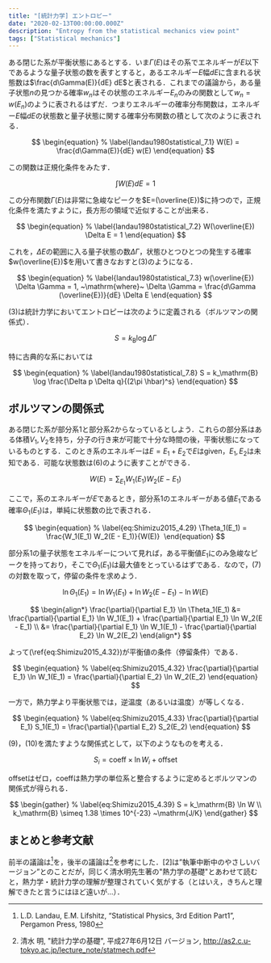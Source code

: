 ```yaml
---
title: "[統計力学] エントロピー"
date: "2020-02-13T00:00:00.000Z"
description: "Entropy from the statistical mechanics view point"
tags: ["Statistical mechanics"]
---
```


ある閉じた系が平衡状態にあるとする．いま$\Gamma(E)$はその系でエネルギーが$E$以下であるような量子状態の数を表すとすると，あるエネルギー$E$幅$dE$に含まれる状態数は$\frac{d\Gamma(E)}{dE} dE$と表される．これまでの議論から，ある量子状態$n$の見つかる確率$w_n$はその状態のエネルギー$E_n$のみの関数として$w_n = w(E_n)$のように表されるはずだ．つまりエネルギーの確率分布関数は，エネルギー$E$幅$dE$の状態数と量子状態に関する確率分布関数の積として次のように表される．

$$
\begin{equation}
% \label{landau1980statistical_7.1}
W(E) = \frac{d\Gamma(E)}{dE} w(E)
\end{equation}
$$

この関数は正規化条件をみたす．

$$
\begin{equation*}
\int W(E) dE = 1
\end{equation*}
$$

この分布関数$\Gamma(E)$は非常に急峻なピークを$E=(\overline{E})$に持つので，正規化条件を満たすように，長方形の領域で近似することが出来る．

$$
\begin{equation}
% \label{landau1980statistical_7.2}
W(\overline{E}) \Delta E = 1
\end{equation}
$$

これを，$\Delta E$の範囲に入る量子状態の数$\Delta \Gamma$，状態ひとつひとつの発生する確率$w(\overline{E})$を用いて書きなおすと(3)のようになる．

$$
\begin{equation}
% \label{landau1980statistical_7.3}
w(\overline{E}) \Delta \Gamma = 1, ~\mathrm{where}~ \Delta \Gamma = \frac{d\Gamma (\overline{E})}{dE} \Delta E
\end{equation}
$$

(3)は統計力学においてエントロピーは次のように定義される（ボルツマンの関係式）．

$$
\begin{equation}
% \label{landau1980statistical_7.7}
S = k_\mathrm{B} \log \Delta \Gamma
\end{equation}
$$

特に古典的な系においては

$$
\begin{equation}
% \label{landau1980statistical_7.8}
S = k_\mathrm{B} \log \frac{\Delta p \Delta q}{(2\pi \hbar)^s}
\end{equation}
$$

## ボルツマンの関係式

ある閉じた系が部分系1と部分系2からなっているとしよう．これらの部分系はある体積$V_1, V_2$を持ち，分子の行き来が可能で十分な時間の後，平衡状態になっているものとする．このとき系のエネルギーは$E=E_1+E_2$で$E$はgiven，$E_1, E_2$は未知である．可能な状態数は(6)のように表すことができる．

$$
\begin{equation}
% \label{eq:Shimizu2015_4.28}
W(E) = \sum_{E_1} W_1(E_1) W_2(E - E_1)
\end{equation}
$$

ここで，系のエネルギーが$E$であるとき，部分系1のエネルギーがある値$E_1$である確率$\Theta_1(E_1)$は，単純に状態数の比で表される．

$$
\begin{equation}
% \label{eq:Shimizu2015_4.29}
\Theta_1(E_1) = \frac{W_1(E_1) W_2(E - E_1)}{W(E)} 
\end{equation}
$$

部分系1の量子状態をエネルギーについて見れば，ある平衡値$E_1$にのみ急峻なピークを持っており，そこで$\Theta_1(E_1)$は最大値をとっているはずである．なので，(7)の対数を取って，停留の条件を求めよう．

$$
\begin{equation}
% \label{eq:Shimizu2015_4.30}
\ln \Theta_1(E_1) = \ln W_1(E_1) + \ln W_2(E - E_1) - \ln W(E) 
\end{equation}
$$

$$
\begin{align*}
\frac{\partial}{\partial E_1} \ln \Theta_1(E_1)
&= \frac{\partial}{\partial E_1} \ln W_1(E_1) + \frac{\partial}{\partial E_1} \ln W_2(E - E_1) \\
&= \frac{\partial}{\partial E_1} \ln W_1(E_1) - \frac{\partial}{\partial E_2} \ln W_2(E_2)
\end{align*}
$$

よって(\ref{eq:Shimizu2015_4.32})が平衡値の条件（停留条件）である．

$$
\begin{equation}
% \label{eq:Shimizu2015_4.32}
\frac{\partial}{\partial E_1} \ln W_1(E_1) = \frac{\partial}{\partial E_2} \ln W_2(E_2)
\end{equation}
$$

一方で，熱力学より平衡状態では，逆温度（あるいは温度）が等しくなる．

$$
\begin{equation}
% \label{eq:Shimizu2015_4.33}
\frac{\partial}{\partial E_1} S_1(E_1) = \frac{\partial}{\partial E_2} S_2(E_2)
\end{equation}
$$

(9)，(10)を満たすような関係式として，以下のようなものを考える．

$$
\begin{equation}
% \label{eq:Shimizu2015_4.37}
S_i = \mathrm{coeff} \times \ln W_i + \mathrm{offset}
\end{equation}
$$

offsetはゼロ，coeffは熱力学の単位系と整合するように定めるとボルツマンの関係式が得られる．

$$
\begin{gather}
% \label{eq:Shimizu2015_4.39}
S = k_\mathrm{B} \ln W \\
k_\mathrm{B} \simeq 1.38 \times 10^{-23} ~\mathrm{J/K}
\end{gather}
$$

## まとめと参考文献

前半の議論は[^1]を，後半の議論は[^2]を参考にした．[2]は”執筆中断中のやさしいバージョン”とのことだが，同じく清水明先生著の"熱力学の基礎"とあわせて読むと，熱力学・統計力学の理解が整理されていく気がする（とはいえ，きちんと理解できたと言うにはほど遠いが...）．

[^1]: L.D. Landau, E.M. Lifshitz, “Statistical Physics, 3rd Edition Part1”, Pergamon Press, 1980
[^2]: 清水 明, "統計力学の基礎", 平成27年6月12日 バージョン, http://as2.c.u-tokyo.ac.jp/lecture_note/statmech.pdf
